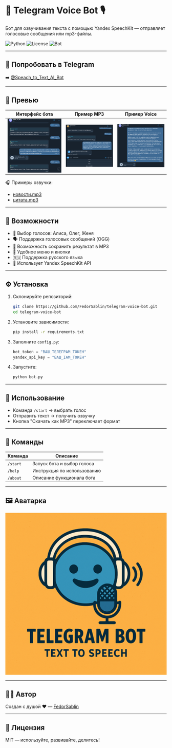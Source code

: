# 🤖 Telegram Voice Bot 🎙

Бот для озвучивания текста с помощью Yandex SpeechKit — отправляет голосовые сообщения или mp3-файлы.

![Python](https://img.shields.io/badge/python-3.9%2B-blue?logo=python)
![License](https://img.shields.io/badge/license-MIT-green)
![Bot](https://img.shields.io/badge/Telegram-Bot-blue?logo=telegram)

---

## 📲 Попробовать в Telegram

➡️ [@Speach_to_Text_AI_Bot](https://t.me/Speach_to_Text_AI_Bot)

---

## 📸 Превью

| Интерфейс бота | Пример MP3 | Пример Voice |
|----------------|------------|---------------|
| ![preview](https://github.com/FedorSablin/telegram-voice-bot/blob/main/screenshots/Screenshot_1.png?raw=true) | ![preview](https://github.com/FedorSablin/telegram-voice-bot/blob/main/screenshots/Screenshot_3.png?raw=true) | ![preview](https://github.com/FedorSablin/telegram-voice-bot/blob/main/screenshots/Screenshot_2.png?raw=true) |

🎧 Примеры озвучки:

- [новости.mp3](https://github.com/FedorSablin/telegram-voice-bot/blob/main/audio/новости.mp3?raw=true)
- [цитата.mp3](https://github.com/FedorSablin/telegram-voice-bot/blob/main/audio/цитата.mp3?raw=true)

---

## 🚀 Возможности

- 🔘 Выбор голосов: Алиса, Олег, Женя
- 🗣️ Поддержка голосовых сообщений (OGG)
- 💾 Возможность сохранить результат в MP3
- 📲 Удобное меню и кнопки
- 🇷🇺 Поддержка русского языка
- 🧠 Использует Yandex SpeechKit API

---

## ⚙️ Установка

1. Склонируйте репозиторий:

   ```bash
   git clone https://github.com/FedorSablin/telegram-voice-bot.git
   cd telegram-voice-bot
   ```

2. Установите зависимости:

   ```bash
   pip install -r requirements.txt
   ```

3. Заполните `config.py`:

   ```python
   bot_token = "ВАШ_ТЕЛЕГРАМ_ТОКЕН"
   yandex_api_key = "ВАШ_IAM_ТОКЕН"
   ```

4. Запустите:

   ```bash
   python bot.py
   ```

---

## 📎 Использование

- Команда `/start` → выбрать голос
- Отправить текст → получить озвучку
- Кнопка "Скачать как MP3" переключает формат

---

## 💬 Команды

| Команда     | Описание                              |
|-------------|----------------------------------------|
| `/start`    | Запуск бота и выбор голоса             |
| `/help`     | Инструкция по использованию            |
| `/about`    | Описание функционала бота              |

---

## 🖼️ Аватарка

![avatar](https://github.com/FedorSablin/telegram-voice-bot/blob/main/avatar.png?raw=true)

---

## 🧑‍💻 Автор

Создан с душой ❤️ — [FedorSablin](https://github.com/FedorSablin/)

---

## 🪪 Лицензия

MIT — используйте, развивайте, делитесь!
